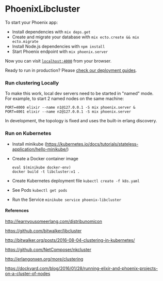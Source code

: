# PhoenixLibcluster

To start your Phoenix app:

  * Install dependencies with `mix deps.get`
  * Create and migrate your database with `mix ecto.create && mix ecto.migrate`
  * Install Node.js dependencies with `npm install`
  * Start Phoenix endpoint with `mix phoenix.server`

Now you can visit [`localhost:4000`](http://localhost:4000) from your browser.

Ready to run in production? Please [check our deployment guides](http://www.phoenixframework.org/docs/deployment).

### Run clustering Locally

To make this work, local dev servers need to be started in "named" mode. For example, to start 2 named nodes on the same machine:

```
PORT=4000 elixir --name n1@127.0.0.1 -S mix phoenix.server &
PORT=4001 elixir --name n2@127.0.0.1 -S mix phoenix.server
```

In development, the topology is fixed and uses the built-in erlang discovery.


### Run on Kubernetes

* Install minikube (https://kubernetes.io/docs/tutorials/stateless-application/hello-minikube/)
* Create a Docker container image
  ```
  eval $(minikube docker-env)
  docker build -t libcluster:v1 .
  ```
* Create Kubernetes deployment file
  `kubectl create -f k8s.yaml`
  
* See Pods
  `kubectl get pods`
  
* Run the Service
  `minikube service phoenix-libcluster`


#### References

http://learnyousomeerlang.com/distribunomicon

https://github.com/bitwalker/libcluster

http://bitwalker.org/posts/2016-08-04-clustering-in-kubernetes/

https://github.com/NetComposer/nkcluster

http://erlangonxen.org/more/clustering

https://dockyard.com/blog/2016/01/28/running-elixir-and-phoenix-projects-on-a-cluster-of-nodes


